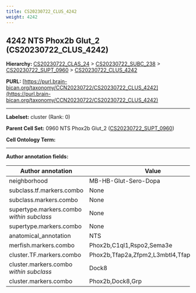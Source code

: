 ```yaml
---
title: CS20230722_CLUS_4242
weight: 4242
---
```

## 4242 NTS Phox2b Glut_2 (CS20230722_CLUS_4242)
<b>Hierarchy: </b>
[CS20230722_CLAS_24](../CS20230722_CLAS_24) >
[CS20230722_SUBC_238](../CS20230722_SUBC_238) >
[CS20230722_SUPT_0960](../CS20230722_SUPT_0960) >
[CS20230722_CLUS_4242](../CS20230722_CLUS_4242)

**PURL:** [https://purl.brain-bican.org/taxonomy/CCN20230722/CS20230722_CLUS_4242](https://purl.brain-bican.org/taxonomy/CCN20230722/CS20230722_CLUS_4242)

---


**Labelset:** cluster (Rank: 0)

**Parent Cell Set:** 0960 NTS Phox2b Glut_2 ([CS20230722_SUPT_0960](../CS20230722_SUPT_0960))



**Cell Ontology Term:** 

[MARKER GENES.]: #


---

[TRANSFERRED ANNOTATIONS.]: #


[AUTHOR ANNOTATION FIELDS.]: #


**Author annotation fields:**

| Author annotation | Value |
|-------------------|-------|
|neighborhood|MB-HB-Glut-Sero-Dopa|
|subclass.tf.markers.combo|None|
|subclass.markers.combo|None|
|supertype.markers.combo _within subclass_|None|
|supertype.markers.combo|None|
|anatomical_annotation|NTS|
|merfish.markers.combo|Phox2b,C1ql1,Rspo2,Sema3e|
|cluster.TF.markers.combo|Phox2b,Tfap2a,Zfpm2,L3mbtl4,Tfap2b,Shox2|
|cluster.markers.combo _within subclass_|Dock8|
|cluster.markers.combo|Phox2b,Dock8,Grp|
